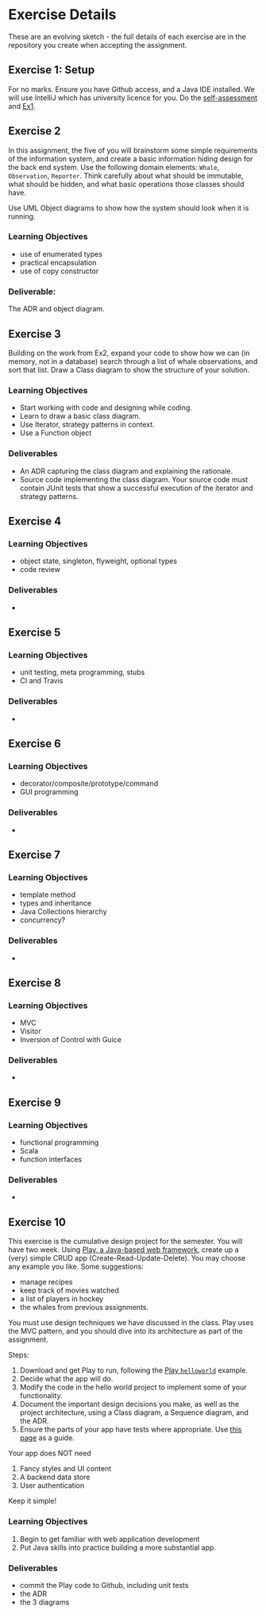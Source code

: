 # Exercise Details
These are an evolving sketch - the full details of each exercise are in the repository you create when accepting the assignment.

## Exercise 1: Setup

For no marks. Ensure you have Github access, and a Java IDE installed. We will use IntelliJ which has university licence for you. Do the [self-assessment](https://github.com/SENG330/course/blob/master/assessment.md) and [Ex1](https://github.com/SENG330/course/blob/master/exercises/ex1.md). 

## Exercise 2

In this assignment, the five of you will brainstorm some simple requirements of the information system, and create a basic information hiding design for the back end system. Use the following domain elements: `Whale`, `Observation`, `Reporter`. Think carefully about what should be immutable, what should be hidden, and what basic operations those classes should have. 

Use UML Object diagrams to show how the system should look when it is running. 

### Learning Objectives
- use of enumerated types
- practical encapsulation
- use of copy constructor

### Deliverable: 
The ADR and object diagram.

## Exercise 3 
Building on the work from Ex2, expand your code to show how we can (in memory, not in a database) search through a list of whale observations, and sort that list. Draw a Class diagram to show the structure of your solution. 

### Learning Objectives
- Start working with code and designing while coding. 
- Learn to draw a basic class diagram.
- Use Iterator, strategy patterns in context.
- Use a Function object

### Deliverables
* An ADR capturing the class diagram and explaining the rationale. 
* Source code implementing the class diagram. Your source code must contain JUnit tests that show a successful execution of the iterator and strategy patterns.

## Exercise 4


### Learning Objectives
- object state, singleton, flyweight, optional types
- code review

### Deliverables
* 

## Exercise 5


### Learning Objectives
- unit testing, meta programming, stubs
- CI and Travis

### Deliverables
* 

## Exercise 6


### Learning Objectives
- decorator/composite/prototype/command
- GUI programming

### Deliverables
* 

## Exercise 7


### Learning Objectives
- template method
- types and inheritance
- Java Collections hierarchy
- concurrency?

### Deliverables
* 


## Exercise 8


### Learning Objectives
- MVC
- Visitor
- Inversion of Control with Guice

### Deliverables
* 


## Exercise 9


### Learning Objectives
- functional programming
- Scala 
- function interfaces

### Deliverables
* 


## Exercise 10
 This exercise is the cumulative design project for the semester. You will have two week. Using [Play, a Java-based web framework](https://www.playframework.com/getting-started), create up a (very) simple CRUD app (Create-Read-Update-Delete). You may choose any example you like. Some suggestions:
 - manage recipes
 - keep track of movies watched
 - a list of players in hockey
 - the whales from previous assignments.

You must use design techniques we have discussed in the class. Play uses the MVC pattern, and you should dive into its architecture as part of the assignment. 

Steps:
1. Download and get Play to run, following the [Play `helloworld`](https://github.com/playframework/play-samples/tree/2.8.x/play-java-hello-world-tutorial) example. 
2. Decide what the app will do. 
3. Modify the code in the hello world project to implement some of your functionality.
4. Document the important design decisions you make, as well as the project architecture, using a Class diagram, a Sequence diagram, and the ADR.
5. Ensure the parts of your app have tests where appropriate. Use [this page](https://www.playframework.com/documentation/2.8.x/JavaTest) as a guide.


Your app does NOT need
1. Fancy styles and UI content
2. A backend data store
3. User authentication

Keep it simple! 

### Learning Objectives
1. Begin to get familiar with web application development
2. Put Java skills into practice building a more substantial app.

### Deliverables
* commit the Play code to Github, including unit tests
* the ADR
* the 3 diagrams
